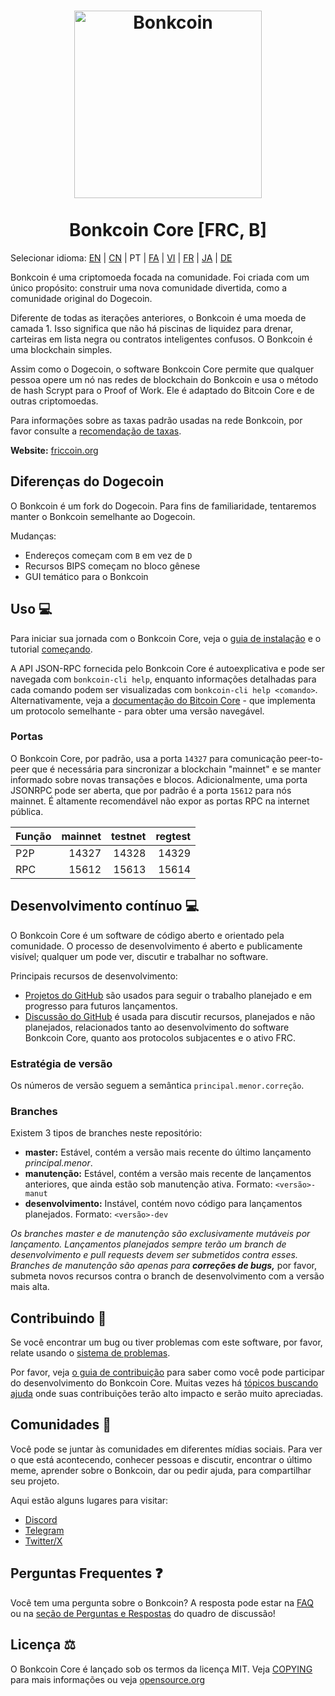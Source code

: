 <h1 align="center">
<img src="https://i.imgur.com/d9a8NfA.png" alt="Bonkcoin" width="300"/>
<br/><br/>
Bonkcoin Core [FRC, B]
</h1>

Selecionar idioma: [EN](./README.md) | [CN](./README_zh_CN.md) | PT | [FA](./README_fa_IR.md) | [VI](./README_vi_VN.md) | [FR](./README_fr_FR.md) | [JA](./README_ja_JP.md) | [DE](./README_de_DE.md)

Bonkcoin é uma criptomoeda focada na comunidade. Foi criada com um único propósito: construir uma nova comunidade divertida, como a comunidade original do Dogecoin.

Diferente de todas as iterações anteriores, o Bonkcoin é uma moeda de camada 1. Isso significa que não há piscinas de liquidez para drenar, carteiras em lista negra ou contratos inteligentes confusos. O Bonkcoin é uma blockchain simples.

Assim como o Dogecoin, o software Bonkcoin Core permite que qualquer pessoa opere um nó nas redes de blockchain do Bonkcoin e usa o método de hash Scrypt para o Proof of Work. Ele é adaptado do Bitcoin Core e de outras criptomoedas.

Para informações sobre as taxas padrão usadas na rede Bonkcoin, por favor consulte a [recomendação de taxas](doc/fee-recommendation.md).

**Website:** [friccoin.org](https://friccoin.org)

## Diferenças do Dogecoin

O Bonkcoin é um fork do Dogecoin. Para fins de familiaridade, tentaremos manter o Bonkcoin semelhante ao Dogecoin.

Mudanças:

* Endereços começam com `B` em vez de `D`
* Recursos BIPS começam no bloco gênese
* GUI temático para o Bonkcoin

## Uso 💻

Para iniciar sua jornada com o Bonkcoin Core, veja o [guia de instalação](INSTALL.md) e o tutorial [começando](doc/getting-started.md).

A API JSON-RPC fornecida pelo Bonkcoin Core é autoexplicativa e pode ser navegada com `bonkcoin-cli help`, enquanto informações detalhadas para cada comando podem ser visualizadas com `bonkcoin-cli help <comando>`. Alternativamente, veja a [documentação do Bitcoin Core](https://developer.bitcoin.org/reference/rpc/) - que implementa um protocolo semelhante - para obter uma versão navegável.

### Portas

O Bonkcoin Core, por padrão, usa a porta `14327` para comunicação peer-to-peer que é necessária para sincronizar a blockchain "mainnet" e se manter informado sobre novas transações e blocos. Adicionalmente, uma porta JSONRPC pode ser aberta, que por padrão é a porta `15612` para nós mainnet. É altamente recomendável não expor as portas RPC na internet pública.

| Função | mainnet | testnet | regtest |
| :------- | ------: | ------: | ------: |
| P2P      |   14327 |   14328 |   14329 |
| RPC      |   15612 |   15613 |   15614 |

## Desenvolvimento contínuo 💻

O Bonkcoin Core é um software de código aberto e orientado pela comunidade. O processo de desenvolvimento é aberto e publicamente visível; qualquer um pode ver, discutir e trabalhar no software.

Principais recursos de desenvolvimento:

* [Projetos do GitHub](https://github.com/Bonkcoin/Bonkcoin-core/projects) são usados para seguir o trabalho planejado e em progresso para futuros lançamentos.
* [Discussão do GitHub](https://github.com/Bonkcoin/Bonkcoin-core/discussions) é usada para discutir recursos, planejados e não planejados, relacionados tanto ao desenvolvimento do software Bonkcoin Core, quanto aos protocolos subjacentes e o ativo FRC.

### Estratégia de versão
Os números de versão seguem a semântica ```principal.menor.correção```.

### Branches
Existem 3 tipos de branches neste repositório:

- **master:** Estável, contém a versão mais recente do último lançamento *principal.menor*.
- **manutenção:** Estável, contém a versão mais recente de lançamentos anteriores, que ainda estão sob manutenção ativa. Formato: ```<versão>-manut```
- **desenvolvimento:** Instável, contém novo código para lançamentos planejados. Formato: ```<versão>-dev```

*Os branches master e de manutenção são exclusivamente mutáveis por lançamento. Lançamentos planejados sempre terão um branch de desenvolvimento e pull requests devem ser submetidos contra esses. Branches de manutenção são apenas para **correções de bugs,*** por favor, submeta novos recursos contra o branch de desenvolvimento com a versão mais alta.

## Contribuindo 🤝

Se você encontrar um bug ou tiver problemas com este software, por favor, relate usando o [sistema de problemas](https://github.com/Bonkcoin/Bonkcoin-core/issues/new?assignees=&labels=bug&template=bug_report.md&title=%5Bbug%5D+).

Por favor, veja [o guia de contribuição](CONTRIBUTING.md) para saber como você pode participar do desenvolvimento do Bonkcoin Core. Muitas vezes há [tópicos buscando ajuda](https://github.com/Bonkcoin/Bonkcoin-core/labels/help%20wanted) onde suas contribuições terão alto impacto e serão muito apreciadas.

## Comunidades 🐸

Você pode se juntar às comunidades em diferentes mídias sociais.
Para ver o que está acontecendo, conhecer pessoas e discutir, encontrar o último meme, aprender sobre o Bonkcoin, dar ou pedir ajuda, para compartilhar seu projeto.

Aqui estão alguns lugares para visitar:


* [Discord](https://discord.gg/rqtkgwsk6j)
* [Telegram](https://t.me/bonkscoin)
* [Twitter/X](https://x.com/bonkcoinpow)

## Perguntas Frequentes ❓

Você tem uma pergunta sobre o Bonkcoin? A resposta pode estar na [FAQ](doc/FAQ.md) ou na [seção de Perguntas e Respostas](https://github.com/Bonkcoin/Bonkcoin-core/discussions/categories/q-a) do quadro de discussão!

## Licença ⚖️
O Bonkcoin Core é lançado sob os termos da licença MIT. Veja
[COPYING](COPYING) para mais informações ou veja
[opensource.org](https://opensource.org/licenses/MIT)
